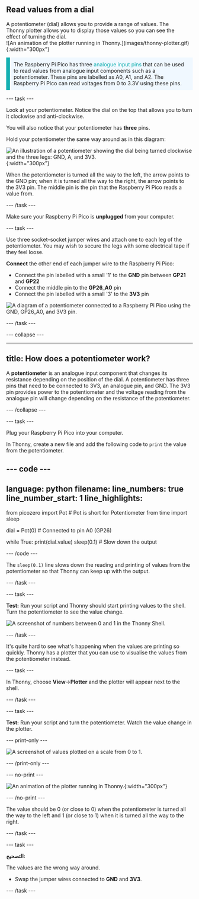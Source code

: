 ## Read values from a dial

<div style="display: flex; flex-wrap: wrap">
<div style="flex-basis: 200px; flex-grow: 1; margin-right: 15px;">
A potentiometer (dial) allows you to provide a range of values. The Thonny plotter allows you to display those values so you can see the effect of turning the dial.
</div>
<div>
![An animation of the plotter running in Thonny.](images/thonny-plotter.gif){:width="300px"}
</div>
</div>

<p style="border-left: solid; border-width:10px; border-color: #0faeb0; background-color: aliceblue; padding: 10px;">
The Raspberry Pi Pico has three <span style="color: #0faeb0">analogue input pins</span> that can be used to read values from analogue input components such as a potentiometer. These pins are labelled as A0, A1, and A2. The Raspberry Pi Pico can read voltages from 0 to 3.3V using these pins.</p>

--- task ---

Look at your potentiometer. Notice the dial on the top that allows you to turn it clockwise and anti-clockwise.

You will also notice that your potentiometer has **three** pins.

Hold your potentiometer the same way around as in this diagram:

![An illustration of a potentiometer showing the dial being turned clockwise and the three legs: GND, A, and 3V3.](images/potentiometer-illustration.png){:width="300px"}

When the potentiometer is turned all the way to the left, the arrow points to the GND pin; when it is turned all the way to the right, the arrow points to the 3V3 pin. The middle pin is the pin that the Raspberry Pi Pico reads a value from.

--- /task ---

Make sure your Raspberry Pi Pico is **unplugged** from your computer.

--- task ---

Use three socket–socket jumper wires and attach one to each leg of the potentiometer. You may wish to secure the legs with some electrical tape if they feel loose.

**Connect** the other end of each jumper wire to the Raspberry Pi Pico:
+ Connect the pin labelled with a small '1' to the **GND** pin between **GP21** and **GP22**
+ Connect the middle pin to the **GP26_A0** pin
+ Connect the pin labelled with a small '3' to the **3V3** pin

![A diagram of a potentiometer connected to a Raspberry Pi Pico using the GND, GP26_A0, and 3V3 pin.](images/pot-diagram.png)

--- /task ---

--- collapse ---

---
title: How does a potentiometer work?
---

A **potentiometer** is an analogue input component that changes its resistance depending on the position of the dial. A potentiometer has three pins that need to be connected to 3V3, an analogue pin, and GND. The 3V3 pin provides power to the potentiometer and the voltage reading from the analogue pin will change depending on the resistance of the potentiometer.

--- /collapse ---

--- task ---

Plug your Raspberry Pi Pico into your computer.

In Thonny, create a new file and add the following code to `print` the value from the potentiometer.

--- code ---
---
language: python filename: line_numbers: true line_number_start: 1
line_highlights:
---
from picozero import Pot # Pot is short for Potentiometer from time import sleep

dial = Pot(0) # Connected to pin A0 (GP26)

while True: print(dial.value) sleep(0.1) # Slow down the output

--- /code ---

The `sleep(0.1)` line slows down the reading and printing of values from the potentiometer so that Thonny can keep up with the output.

--- /task ---

--- task ---

**Test:** Run your script and Thonny should start printing values to the shell. Turn the potentiometer to see the value change.

![A screenshot of numbers between 0 and 1 in the Thonny Shell.](images/potentiometer-shell.png)

--- /task ---

It's quite hard to see what's happening when the values are printing so quickly. Thonny has a plotter that you can use to visualise the values from the potentiometer instead.

--- task ---

In Thonny, choose **View**->**Plotter** and the plotter will appear next to the shell.

--- /task ---

--- task ---

**Test:** Run your script and turn the potentiometer. Watch the value change in the plotter.

--- print-only ---

![A screenshot of values plotted on a scale from 0 to 1.](images/thonny-plotter.png)

--- /print-only ---

--- no-print ---

![An animation of the plotter running in Thonny.](images/thonny-plotter.gif){:width="300px"}

--- /no-print ---

The value should be 0 (or close to 0) when the potentiometer is turned all the way to the left and 1 (or close to 1) when it is turned all the way to the right.

--- /task ---

--- task ---

**التصحيح:**

The values are the wrong way around.
+ Swap the jumper wires connected to **GND** and **3V3**.

--- /task ---

